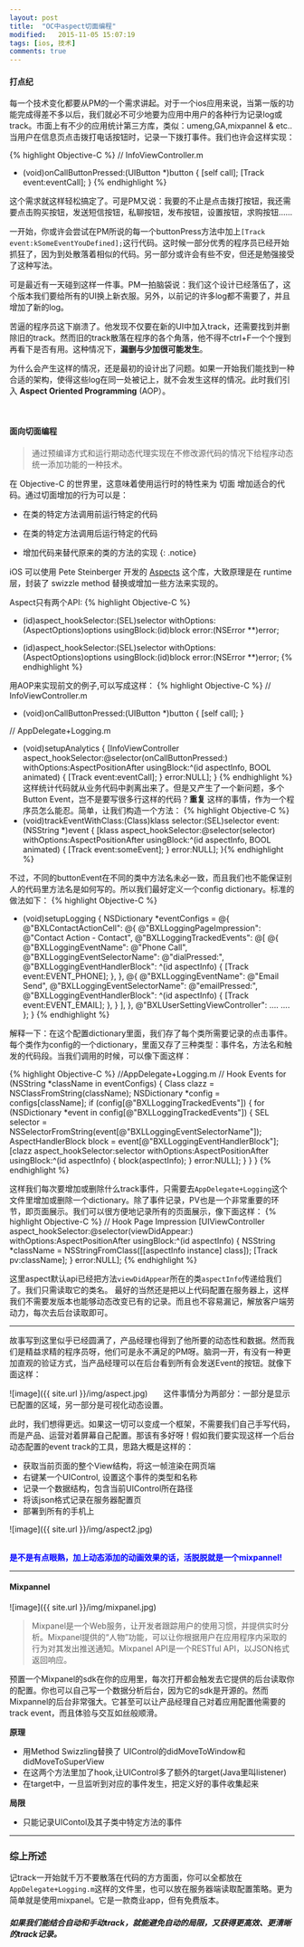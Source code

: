 ```yaml
---
layout: post
title:  "OC中aspect切面编程"
modified:   2015-11-05 15:07:19
tags: [ios, 技术]
comments: true
---
```



#### 打点纪


每一个技术变化都要从PM的一个需求讲起。对于一个ios应用来说，当第一版的功能完成得差不多以后，我们就必不可少地要为应用中用户的各种行为记录log或track。市面上有不少的应用统计第三方库，类似：umeng,GA,mixpannel & etc.. 当用户在信息页点击拨打电话按钮时，记录一下拨打事件。我们也许会这样实现：

{% highlight Objective-C %}
// InfoViewController.m

- (void)onCallButtonPressed:(UIButton *)button
{
    [self call];
    [Track event:eventCall];
} {% endhighlight %}

这个需求就这样轻松搞定了。可是PM又说：我要的不止是点击拨打按钮，我还需要点击购买按钮，发送短信按钮，私聊按钮，发布按钮，设置按钮，求购按钮……

一开始，你或许会尝试在PM所说的每一个buttonPress方法中加上`[Track event:kSomeEventYouDefined];`这行代码。这时候一部分优秀的程序员已经开始抓狂了，因为到处散落着相似的代码。另一部分或许会有些不安，但还是勉强接受了这种写法。

可是最近有一天碰到这样一件事。PM一拍脑袋说：我们这个设计已经落伍了，这个版本我们要给所有的UI换上新衣服。另外，以前记的许多log都不需要了，并且增加了新的log。

苦逼的程序员这下崩溃了。他发现不仅要在新的UI中加入track，还需要找到并删除旧的track。然而旧的track散落在程序的各个角落，他不得不ctrl+F一个个搜到再看下是否有用。这种情况下，__漏删与少加很可能发生__。

为什么会产生这样的情况，还是最初的设计出了问题。如果一开始我们能找到一种合适的架构，使得这些log在同一处被记上，就不会发生这样的情况。此时我们引入 __Aspect Oriented Programming__ (AOP）。

<!--more-->

<br/>

#### 面向切面编程


> 通过预编译方式和运行期动态代理实现在不修改源代码的情况下给程序动态统一添加功能的一种技术。

在 Objective-C 的世界里，这意味着使用运行时的特性来为 切面 增加适合的代码。通过切面增加的行为可以是：

- 在类的特定方法调用前运行特定的代码

- 在类的特定方法调用后运行特定的代码

- 增加代码来替代原来的类的方法的实现
{: .notice}

iOS 可以使用 Pete Steinberger 开发的 <a href= "https://github.com/steipete/Aspects">Aspects</a> 这个库，大致原理是在 runtime 层，封装了 swizzle method 替换或增加一些方法来实现的。

Aspect只有两个API:
{% highlight Objective-C %}
+ (id<AspectToken>)aspect_hookSelector:(SEL)selector
                      withOptions:(AspectOptions)options
                       usingBlock:(id)block
                            error:(NSError **)error;
- (id<AspectToken>)aspect_hookSelector:(SEL)selector
                      withOptions:(AspectOptions)options
                       usingBlock:(id)block
                            error:(NSError **)error;
{% endhighlight %}

用AOP来实现前文的例子,可以写成这样：
{% highlight Objective-C %}
// InfoViewController.m

- (void)onCallButtonPressed:(UIButton *)button
{
    [self call];
}

// AppDelegate+Logging.m
- (void)setupAnalytics
{
    [InfoViewController aspect_hookSelector:@selector(onCallButtonPressed:) withOptions:AspectPositionAfter usingBlock:^(id<AspectInfo> aspectInfo, BOOL animated) {
        [Track event:eventCall];
    } error:NULL];
}
{% endhighlight %}
这样统计代码就从业务代码中剥离出来了。但是又产生了一个新问题，多个 Button Event，岂不是要写很多行这样的代码？__重复__ 这样的事情，作为一个程序员怎么能忍。简单，让我们构造一个方法：
{% highlight Objective-C %}
- (void)trackEventWithClass:(Class)klass selector:(SEL)selector event:(NSString *)event
{
    [klass aspect_hookSelector:@selector(selector) withOptions:AspectPositionAfter
    usingBlock:^(id<AspectInfo> aspectInfo, BOOL animated) {
        [Track event:someEvent];
    } error:NULL];
}{% endhighlight %}

不过，不同的buttonEvent在不同的类中方法名未必一致，而且我们也不能保证别人的代码里方法名是如何写的。所以我们最好定义一个config dictionary。标准的做法如下：
{% highlight Objective-C %}
- (void)setupLogging {
    NSDictionary *eventConfigs = @{
                 @"BXLContactActionCell": @{
                         @"BXLLoggingPageImpression": @"Contact Action - Contact",
                         @"BXLLoggingTrackedEvents": @[
                                 @{
                                     @"BXLLoggingEventName": @"Phone Call",
                                     @"BXLLoggingEventSelectorName": @"dialPressed:",
                                     @"BXLLoggingEventHandlerBlock": ^(id<AspectInfo> aspectInfo) {
                                         [Track event:EVENT_PHONE];
                                     },
                                 },
                                 @{
                                     @"BXLLoggingEventName": @"Email Send",
                                     @"BXLLoggingEventSelectorName": @"emailPressed:",
                                     @"BXLLoggingEventHandlerBlock": ^(id<AspectInfo> aspectInfo) {
                                         [Track event:EVENT_EMAIL];
                                     },
                                 }
                             ],
                         },
                 @"BXLUserSettingViewController": ....
                 ....
    };
}
{% endhighlight %}

解释一下：在这个配置dictionary里面，我们存了每个类所需要记录的点击事件。每个类作为config的一个dictionary，里面又存了三种类型：事件名，方法名和触发的代码段。当我们调用的时候，可以像下面这样：

{% highlight Objective-C %}
//AppDelegate+Logging.m
// Hook Events
for (NSString *className in eventConfigs) {
    Class clazz = NSClassFromString(className);
    NSDictionary *config = configs[className];
    if (config[@"BXLLoggingTrackedEvents"]) {
        for (NSDictionary *event in config[@"BXLLoggingTrackedEvents"]) {
            SEL selector = NSSelectorFromString(event[@"BXLLoggingEventSelectorName"]);
            AspectHandlerBlock block = event[@"BXLLoggingEventHandlerBlock"];
            [clazz aspect_hookSelector:selector
                           withOptions:AspectPositionAfter
                            usingBlock:^(id<AspectInfo> aspectInfo) {
                                block(aspectInfo);
                               } error:NULL];
        }
    }
}
{% endhighlight %}

这样我们每次要增加或删除什么track事件，只需要去`AppDelegate+Logging`这个文件里增加或删除一个dictionary。除了事件记录，PV也是一个非常重要的环节，即页面展示。我们可以很方便地记录所有的页面展示，像下面这样：
{% highlight Objective-C %}
// Hook Page Impression
[UIViewController aspect_hookSelector:@selector(viewDidAppear:)
                          withOptions:AspectPositionAfter
                           usingBlock:^(id<AspectInfo> aspectInfo) {
                               NSString *className = NSStringFromClass([[aspectInfo instance] class]);
                               [Track pv:className];
                              } error:NULL];
{% endhighlight %}

这里aspect默认api已经把方法`viewDidAppear`所在的类`aspectInfo`传递给我们了。我们只需读取它的类名。
最好的当然还是把以上代码配置在服务器上，这样我们不需要发版本也能够动态改变已有的记录。而且也不容易漏记，解放客户端劳动力，每次去后台读取即可。

<hr>

故事写到这里似乎已经圆满了，产品经理也得到了他所要的动态性和数据。然而我们是精益求精的程序员呀，他们可是永不满足的PM呀。脑洞一开，有没有一种更加直观的验证方式，当产品经理可以在后台看到所有会发送Event的按钮。就像下面这样：

![image]({{ site.url }}/img/aspect.jpg)　　这件事情分为两部分：一部分是显示已配置的区域，另一部分是可视化动态设置。

此时，我们想得更远。如果这一切可以变成一个框架，不需要我们自己手写代码，而是产品、运营对着屏幕自己配置。那该有多好呀！假如我们要实现这样一个后台动态配置的event track的工具，思路大概是这样的：

* 获取当前页面的整个View结构，将这一帧渲染在网页端
* 右键某一个UIControl, 设置这个事件的类型和名称
* 记录一个数据结构，包含当前UIControl所在路径
* 将该json格式记录在服务器配置页
* 部署到所有的手机上

![image]({{ site.url }}/img/aspect2.jpg)

<br/>
<font color="blue"> <strong>是不是有点眼熟，加上动态添加的动画效果的话，活脱脱就是一个mixpannel!</strong> </font>
<hr>

#### Mixpannel
![image]({{ site.url }}/img/mixpanel.jpg)

> Mixpanel是一个Web服务，让开发者跟踪用户的使用习惯，并提供实时分析。Mixpanel提供的“人物”功能，可以让你根据用户在应用程序内采取的行为对其发出推送通知。Mixpanel API是一个RESTful API，以JSON格式返回响应。

预置一个Mixpanel的sdk在你的应用里，每次打开都会触发去它提供的后台读取你的配置。你也可以自己写一个数据分析后台，因为它的sdk是开源的。然而Mixpannel的后台非常强大。它甚至可以让产品经理自己对着应用配置他需要的track event，而且体验与交互如丝般顺滑。

<strong> 原理</strong>

* 用Method Swizzling替换了 UIControl的didMoveToWindow和didMoveToSuperView
* 在这两个方法里加了hook,让UIControl多了额外的target(Java里叫listener)
* 在target中，一旦监听到对应的事件发生，把定义好的事件收集起来

<strong> 局限</strong>

* 只能记录UIContol及其子类中特定方法的事件

<hr>

### 综上所述  

记track一开始就千万不要散落在代码的方方面面，你可以全都放在`AppDelegate+Logging.m`这样的文件里，也可以放在服务器端读取配置策略。更为简单就是使用mixpanel。它是一款商业app，但有免费版本。

<h5>如果我们能结合自动和手动track，就能避免自动的局限，又获得更高效、更清晰的track记录。</h5>



<!-- <strong>显示已配置区域：</strong> 

<strong>可视化设置：</strong> -->











